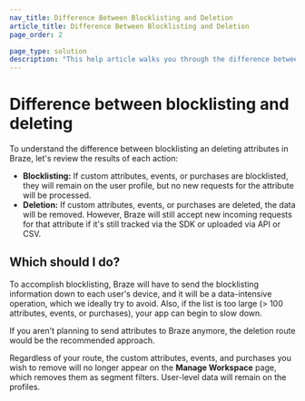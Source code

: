 ```yaml
---
nav_title: Difference Between Blocklisting and Deletion
article_title: Difference Between Blocklisting and Deletion
page_order: 2

page_type: solution
description: "This help article walks you through the difference between attribute blocklisting and deletion."
---
```


# Difference between blocklisting and deleting

To understand the difference between blocklisting an deleting attributes in Braze, let's review the results of each action:

- **Blocklisting:** If custom attributes, events, or purchases are blocklisted, they will remain on the user profile, but no new requests for the attribute will be processed.
- **Deletion:** If custom attributes, events, or purchases are deleted, the data will be removed. However, Braze will still accept new incoming requests for that attribute if it's still tracked via the SDK or uploaded via API or CSV.

## Which should I do?

To accomplish blocklisting, Braze will have to send the blocklisting information down to each user's device, and it will be a data-intensive operation, which we ideally try to avoid. Also, if the list is too large (> 100 attributes, events, or purchases), your app can begin to slow down. 

If you aren't planning to send attributes to Braze anymore, the deletion route would be the recommended approach.

Regardless of your route, the custom attributes, events, and purchases you wish to remove will no longer appear on the **Manage Workspace** page, which removes them as segment filters. User-level data will remain on the profiles. 